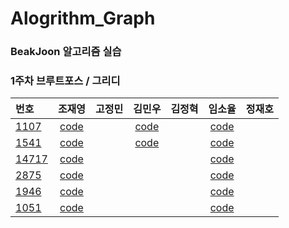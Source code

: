 # Alogrithm_Graph  
### BeakJoon 알고리즘 실습

### 1주차 브루트포스 / 그리디  
|번호|조재영|고정민|김민우|김정혁|임소율|정재호|
|:--|:---:|:---:|:---:|:---:|:---:|:---:|
|[1107](https://www.acmicpc.net/problem/1107)|[code](https://github.com/zojae031/Algorithm/blob/1Week/Zojae031/CodingTest/1107.cpp)||[code](https://github.com/KMinWoo/Alogrithm/blob/minwoo/minwoo/minwoo/minwoo/1107.cpp)||[code](https://github.com/syli9526/Algorithm-1/blob/1Week/syli9526/BJ1107.cpp)||
|[1541](https://www.acmicpc.net/problem/1541)|[code](https://github.com/zojae031/Algorithm/blob/1Week/Zojae031/CodingTest/1541.cpp)||[code](https://github.com/KMinWoo/Alogrithm/blob/minwoo/minwoo/minwoo/minwoo/1541.cpp)||[code](https://github.com/syli9526/Algorithm-1/blob/1Week/syli9526/BJ1541.cpp)||
|[14717](https://www.acmicpc.net/problem/14717)|[code](https://github.com/zojae031/Algorithm/blob/1Week/Zojae031/CodingTest/14717.cpp)||||[code](https://github.com/syli9526/Algorithm-1/blob/1Week/syli9526/BJ14717.cpp)||
|[2875](https://www.acmicpc.net/problem/2875)|[code](https://github.com/zojae031/Algorithm/blob/1Week/Zojae031/CodingTest/2875.cpp)||||[code](https://github.com/syli9526/Algorithm-1/blob/1Week/syli9526/BJ2875.cpp)||
|[1946](https://www.acmicpc.net/problem/1946)|[code](https://github.com/zojae031/Algorithm/blob/1Week/Zojae031/CodingTest/1946.cpp)||||[code](https://github.com/syli9526/Algorithm-1/blob/1Week/syli9526/BJ1946.cpp)||
|[1051](https://www.acmicpc.net/problem/1051)|[code](https://github.com/zojae031/Algorithm/blob/1Week/Zojae031/CodingTest/1051.cpp)||||[code](https://github.com/syli9526/Algorithm-1/blob/1Week/syli9526/BJ1051.cpp)||

